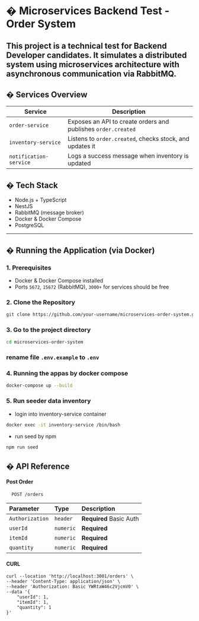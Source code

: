 # � Microservices Backend Test - Order System
This project is a technical test for Backend Developer candidates. It simulates a
distributed system using microservices architecture with asynchronous communication
via RabbitMQ.
--

## � Services Overview
| Service | Description|
|----------------------|---------------------------------------------------------------|
| `order-service` | Exposes an API to create orders and publishes `order.created` |
| `inventory-service` | Listens to `order.created`, checks stock, and updates it  |
| `notification-service`| Logs a success message when inventory is updated |

## � Tech Stack
- Node.js + TypeScript
- NestJS
- RabbitMQ (message broker)
- Docker & Docker Compose
- PostgreSQL 
---
## � Running the Application (via Docker)
### 1. **Prerequisites**
- Docker & Docker Compose installed
- Ports `5672`, `15672` (RabbitMQ), `3000+` for services should be free
### 2. **Clone the Repository**
```bash
git clone https://github.com/your-username/microservices-order-system.git
```
### 3. **Go to the project directory**

```bash
cd microservices-order-system
```
### rename file `.env.example` to `.env`

### 4. **Running the appas by docker compose**
```bash
docker-compose up --build
```

### 5. **Run seeder data inventory**
- login into inventory-service container
```bash
docker exec -it inventory-service /bin/bash
```
- run seed by npm
```bash
npm run seed
```

## � API Reference
#### Post Order

```http
  POST /orders
```

| Parameter | Type     | Description                |
| :-------- | :------- | :------------------------- |
| `Authorization` | `header` | **Required** Basic Auth|
| `userId` | `numeric` | **Required**|
| `itemId` | `numeric` | **Required**|
| `quantity` | `numeric` | **Required**|

#### CURL
```curl
curl --location 'http://localhost:3001/orders' \
--header 'Content-Type: application/json' \
--header 'Authorization: Basic YWRtaW46c2VjcmV0' \
--data '{
    "userId": 1,
    "itemId": 1,
    "quantity": 1
}'
```